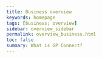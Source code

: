 ```yaml
---
title: Business overview
keywords: homepage
tags: [business; overview]
sidebar: overview_sidebar
permalink: overview_business.html
toc: false
summary: What is GP Connect?
---
```


<Enter text...>
